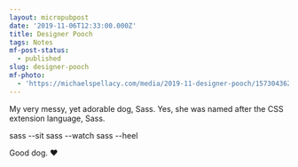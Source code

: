```yaml
---
layout: micropubpost
date: '2019-11-06T12:33:00.000Z'
title: Designer Pooch
tags: Notes
mf-post-status:
  - published
slug: designer-pooch
mf-photo:
  - 'https://michaelspellacy.com/media/2019-11-designer-pooch/1573043627396.jpg'
---
```

My very messy, yet adorable dog, Sass. Yes, she was named after the CSS extension language, Sass.

sass --sit
sass --watch
sass --heel 

Good dog. ❤️
